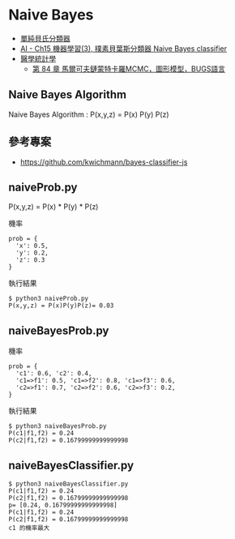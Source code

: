 # Naive Bayes

* [單純貝氏分類器](https://zh.wikipedia.org/wiki/%E6%9C%B4%E7%B4%A0%E8%B4%9D%E5%8F%B6%E6%96%AF%E5%88%86%E7%B1%BB%E5%99%A8)
* [AI - Ch15 機器學習(3), 樸素貝葉斯分類器 Naive Bayes classifier](https://mropengate.blogspot.com/2015/06/ai-ch14-3-naive-bayes-classifier.html)
* [醫學統計學](https://wangcc.me/LSHTMlearningnote/)
    * [第 84 章 馬爾可夫鏈蒙特卡羅MCMC，圖形模型，BUGS語言](https://wangcc.me/LSHTMlearningnote/MCMC-methods.html)

## Naive Bayes Algorithm

Naive Bayes Algorithm : P(x,y,z) = P(x) P(y) P(z)

## 參考專案

* https://github.com/kwichmann/bayes-classifier-js

## naiveProb.py

P(x,y,z) = P(x) * P(y) * P(z)

機率

```
prob = {
  'x': 0.5,
  'y': 0.2,
  'z': 0.3
}
```

執行結果

```
$ python3 naiveProb.py
P(x,y,z) = P(x)P(y)P(z)= 0.03
```

## naiveBayesProb.py

機率

```
prob = {
  'c1': 0.6, 'c2': 0.4,
  'c1=>f1': 0.5, 'c1=>f2': 0.8, 'c1=>f3': 0.6,
  'c2=>f1': 0.7, 'c2=>f2': 0.6, 'c2=>f3': 0.2,
}
```

執行結果

```
$ python3 naiveBayesProb.py
P(c1|f1,f2) = 0.24
P(c2|f1,f2) = 0.16799999999999998
```

## naiveBayesClassifier.py

```
$ python3 naiveBayesClassifier.py
P(c1|f1,f2) = 0.24
P(c2|f1,f2) = 0.16799999999999998
p= [0.24, 0.16799999999999998]
P(c1|f1,f2) = 0.24
P(c2|f1,f2) = 0.16799999999999998
c1 的機率最大
```



